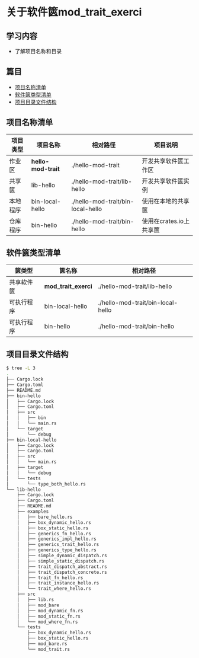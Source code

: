 # 关于软件篋mod_trait_exerci

## 学习内容
- 了解项目名称和目录

## 篇目

- [项目名称清单](#项目名称清单)
- [软件篋类型清单](#软件篋类型清单)
- [项目目录文件结构](#项目目录文件结构)

## 项目名称清单

| 项目类型 | 项目名称 | 相对路径 | 项目说明 |
|---|---|---|---|
| 作业区 | **hello-mod-trait** | ./hello-mod-trait | 开发共享软件篋工作区 |
| 共享篋 | lib-hello | ./hello-mod-trait/lib-hello | 开发共享软件篋实例 |
| 本地程序 | bin-local-hello | ./hello-mod-trait/bin-local-hello | 使用在本地的共享篋 |
| 仓库程序 | bin-hello | ./hello-mod-trait/bin-hello | 使用在crates.io上共享篋 |

## 软件篋类型清单

| 篋类型 | 篋名称 | 相对路径 |
|---|---|---|
| 共享软件篋 | **mod_trait_exerci** | ./hello-mod-trait/lib-hello |
| 可执行程序 | bin-local-hello | ./hello-mod-trait/bin-local-hello |
| 可执行程序 | bin-hello | ./hello-mod-trait/bin-hello |

## 项目目录文件结构

```bash
$ tree -L 3
.
├── Cargo.lock
├── Cargo.toml
├── README.md
├── bin-hello
│   ├── Cargo.lock
│   ├── Cargo.toml
│   ├── src
│   │   ├── bin
│   │   └── main.rs
│   └── target
│       └── debug
├── bin-local-hello
│   ├── Cargo.lock
│   ├── Cargo.toml
│   ├── src
│   │   └── main.rs
│   ├── target
│   │   └── debug
│   └── tests
│       └── type_both_hello.rs
└── lib-hello
    ├── Cargo.lock
    ├── Cargo.toml
    ├── README.md
    ├── examples
    │   ├── bare_hello.rs
    │   ├── box_dynamic_hello.rs
    │   ├── box_static_hello.rs
    │   ├── generics_fn_hello.rs
    │   ├── generics_impl_hello.rs
    │   ├── generics_trait_hello.rs
    │   ├── generics_type_hello.rs
    │   ├── simple_dynamic_dispatch.rs
    │   ├── simple_static_dispatch.rs
    │   ├── trait_dispatch_abstract.rs
    │   ├── trait_dispatch_concrete.rs
    │   ├── trait_fn_hello.rs
    │   ├── trait_instance_hello.rs
    │   └── trait_where_hello.rs
    ├── src
    │   ├── lib.rs
    │   ├── mod_bare
    │   ├── mod_dynamic_fn.rs
    │   ├── mod_static_fn.rs
    │   └── mod_where_fn.rs
    └── tests
        ├── box_dynamic_hello.rs
        ├── box_static_hello.rs
        ├── mod_bare.rs
        └── mod_trait.rs
```